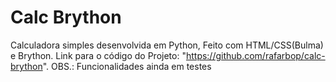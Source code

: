# Calc Brython
 
Calculadora simples desenvolvida em Python,
Feito com HTML/CSS(Bulma) e Brython.
Link para o código do Projeto: "https://github.com/rafarbop/calc-brython".
OBS.: Funcionalidades ainda em testes
